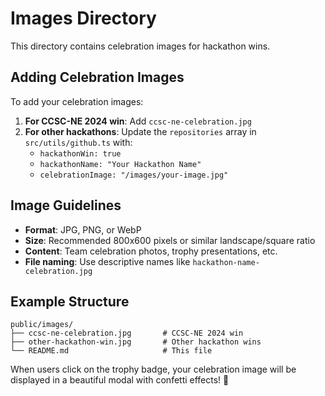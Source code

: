 # Images Directory

This directory contains celebration images for hackathon wins.

## Adding Celebration Images

To add your celebration images:

1. **For CCSC-NE 2024 win**: Add `ccsc-ne-celebration.jpg`
2. **For other hackathons**: Update the `repositories` array in `src/utils/github.ts` with:
   - `hackathonWin: true`
   - `hackathonName: "Your Hackathon Name"`
   - `celebrationImage: "/images/your-image.jpg"`

## Image Guidelines

- **Format**: JPG, PNG, or WebP
- **Size**: Recommended 800x600 pixels or similar landscape/square ratio
- **Content**: Team celebration photos, trophy presentations, etc.
- **File naming**: Use descriptive names like `hackathon-name-celebration.jpg`

## Example Structure
```
public/images/
├── ccsc-ne-celebration.jpg       # CCSC-NE 2024 win
├── other-hackathon-win.jpg       # Other hackathon wins
└── README.md                     # This file
```

When users click on the trophy badge, your celebration image will be displayed in a beautiful modal with confetti effects! 🎉 